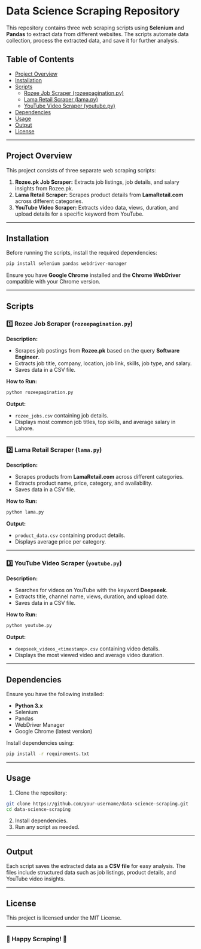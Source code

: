 # Data Science Scraping Repository

This repository contains three web scraping scripts using **Selenium** and **Pandas** to extract data from different websites. The scripts automate data collection, process the extracted data, and save it for further analysis.

## Table of Contents
- [Project Overview](#project-overview)
- [Installation](#installation)
- [Scripts](#scripts)
  - [Rozee Job Scraper (rozeepagination.py)](#rozee-job-scraper-rozeepaginationpy)
  - [Lama Retail Scraper (lama.py)](#lama-retail-scraper-lamapy)
  - [YouTube Video Scraper (youtube.py)](#youtube-video-scraper-youtubepy)
- [Dependencies](#dependencies)
- [Usage](#usage)
- [Output](#output)
- [License](#license)

---

## Project Overview
This project consists of three separate web scraping scripts:
1. **Rozee.pk Job Scraper:** Extracts job listings, job details, and salary insights from Rozee.pk.
2. **Lama Retail Scraper:** Scrapes product details from **LamaRetail.com** across different categories.
3. **YouTube Video Scraper:** Extracts video data, views, duration, and upload details for a specific keyword from YouTube.

---

## Installation
Before running the scripts, install the required dependencies:
```sh
pip install selenium pandas webdriver-manager
```
Ensure you have **Google Chrome** installed and the **Chrome WebDriver** compatible with your Chrome version.

---

## Scripts

### 1️⃣ Rozee Job Scraper (`rozeepagination.py`)
**Description:**
- Scrapes job postings from **Rozee.pk** based on the query **Software Engineer**.
- Extracts job title, company, location, job link, skills, job type, and salary.
- Saves data in a CSV file.

**How to Run:**
```sh
python rozeepagination.py
```

**Output:**
- `rozee_jobs.csv` containing job details.
- Displays most common job titles, top skills, and average salary in Lahore.

---

### 2️⃣ Lama Retail Scraper (`lama.py`)
**Description:**
- Scrapes products from **LamaRetail.com** across different categories.
- Extracts product name, price, category, and availability.
- Saves data in a CSV file.

**How to Run:**
```sh
python lama.py
```

**Output:**
- `product_data.csv` containing product details.
- Displays average price per category.

---

### 3️⃣ YouTube Video Scraper (`youtube.py`)
**Description:**
- Searches for videos on YouTube with the keyword **Deepseek**.
- Extracts title, channel name, views, duration, and upload date.
- Saves data in a CSV file.

**How to Run:**
```sh
python youtube.py
```

**Output:**
- `deepseek_videos_<timestamp>.csv` containing video details.
- Displays the most viewed video and average video duration.

---

## Dependencies
Ensure you have the following installed:
- **Python 3.x**
- Selenium
- Pandas
- WebDriver Manager
- Google Chrome (latest version)

Install dependencies using:
```sh
pip install -r requirements.txt
```

---

## Usage
1. Clone the repository:
```sh
git clone https://github.com/your-username/data-science-scraping.git
cd data-science-scraping
```
2. Install dependencies.
3. Run any script as needed.

---

## Output
Each script saves the extracted data as a **CSV file** for easy analysis. The files include structured data such as job listings, product details, and YouTube video insights.

---

## License
This project is licensed under the MIT License.

---

### 🚀 Happy Scraping! 🚀

